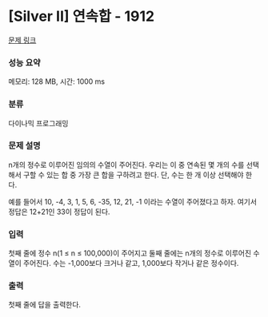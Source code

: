 # [Silver II] 연속합 - 1912

[문제 링크](https://www.acmicpc.net/problem/1912) 

### 성능 요약

메모리: 128 MB, 시간: 1000 ms

### 분류

다이나믹 프로그래밍

### 문제 설명
<p>n개의 정수로 이루어진 임의의 수열이 주어진다. 
  우리는 이 중 연속된 몇 개의 수를 선택해서 구할 수 있는 합 중 가장 큰 합을 구하려고 한다. 
  단, 수는 한 개 이상 선택해야 한다.</p>

<p>예를 들어서 10, -4, 3, 1, 5, 6, -35, 12, 21, -1 이라는 수열이 주어졌다고 하자.
여기서 정답은 12+21인 33이 정답이 된다.</p>

### 입력

첫째 줄에 정수 n(1 ≤ n ≤ 100,000)이 주어지고 둘째 줄에는 n개의 정수로 이루어진 수열이 주어진다.
수는 -1,000보다 크거나 같고, 1,000보다 작거나 같은 정수이다.

### 출력

첫째 줄에 답을 출력한다.
